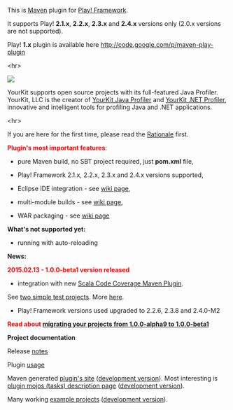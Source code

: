 This is [Maven](http://maven.apache.org) plugin for [Play! Framework](http://www.playframework.org).

It supports Play! **2.1.x**, **2.2.x**, **2.3.x** and **2.4.x** versions only (2.0.x versions are not supported).

Play! **1.x** plugin is available here http://code.google.com/p/maven-play-plugin



&lt;hr&gt;



<a href='https://www.yourkit.com/'><img src='https://www.yourkit.com/images/yklogo.png' /></a>

YourKit supports open source projects with its full-featured Java Profiler.
YourKit, LLC is the creator of [YourKit Java Profiler](https://www.yourkit.com/java/profiler/)
and [YourKit .NET Profiler](https://www.yourkit.com/.net/profiler/),
innovative and intelligent tools for profiling Java and .NET applications.



&lt;hr&gt;



If you are here for the first time, please read the [Rationale](Rationale.md) first.

<font color='red'><strong>Plugin's most important features</strong></font>:

- pure Maven build, no SBT project required, just **pom.xml** file,

- Play! Framework 2.1.x, 2.2.x, 2.3.x and 2.4.x versions supported,

- Eclipse IDE integration - see [wiki page](EclipseIntegration.md),

- multi-module builds - see [wiki page](MultiModuleBuilds.md),

- WAR packaging - see [wiki page](WarPackaging.md)

**What's not supported yet:**

- running with auto-reloading

**News:**

<font color='red'><strong>2015.02.13 - 1.0.0-beta1 version released</strong></font>

- integration with new [Scala Code Coverage Maven Plugin](https://github.com/scoverage/scoverage-maven-plugin).

See [two simple test projects](http://play2-maven-plugin.googlecode.com/svn/tags/test-projects-1.0.0-beta1/reporting/scoverage/scala). More [here](https://github.com/scoverage/scoverage-maven-samples/tree/master/playframework).

- Play! Framework versions used upgraded to 2.2.6, 2.3.8 and 2.4.0-M2

<font color='red'><strong>Read about <a href='Usage.md'>migrating your projects from 1.0.0-alpha9 to 1.0.0-beta1</a></strong></font>

**Project documentation**

Release [notes](ReleaseNotes.md)

Plugin [usage](Usage.md)

Maven generated [plugin's site](https://play2-maven-plugin.googlecode.com/svn/mavensite/1.0.0-beta1/play2-maven-plugin/index.html) ([development version](https://play2-maven-plugin.googlecode.com/svn/mavensite/1.0.0-beta2-SNAPSHOT/play2-maven-plugin/index.html)). Most interesting is [plugin mojos (tasks) description page](https://play2-maven-plugin.googlecode.com/svn/mavensite/1.0.0-beta1/play2-maven-plugin/plugin-info.html) ([development version](https://play2-maven-plugin.googlecode.com/svn/mavensite/1.0.0-beta2-SNAPSHOT/play2-maven-plugin/plugin-info.html)).

Many working [example projects](http://play2-maven-plugin.googlecode.com/svn/tags/test-projects-1.0.0-beta1/) ([development version](http://play2-maven-plugin.googlecode.com/svn/trunk/test-projects/)).